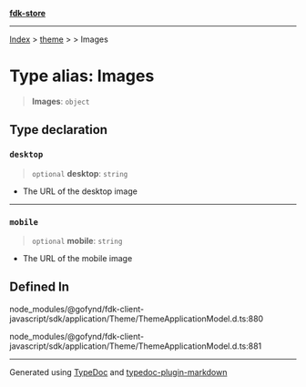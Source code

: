 [**fdk-store**](../../../README.md)
***

[Index](../../../API.md) > [theme](../../README.md) > [<internal>](../README.md) > Images

# Type alias: Images

> **Images**: `object`

## Type declaration

### `desktop`

> `optional` **desktop**: `string`

- The URL of the desktop image

***

### `mobile`

> `optional` **mobile**: `string`

- The URL of the mobile image

## Defined In

node\_modules/@gofynd/fdk-client-javascript/sdk/application/Theme/ThemeApplicationModel.d.ts:880

node\_modules/@gofynd/fdk-client-javascript/sdk/application/Theme/ThemeApplicationModel.d.ts:881

***
Generated using [TypeDoc](https://typedoc.org/) and [typedoc-plugin-markdown](https://www.npmjs.com/package/typedoc-plugin-markdown)
